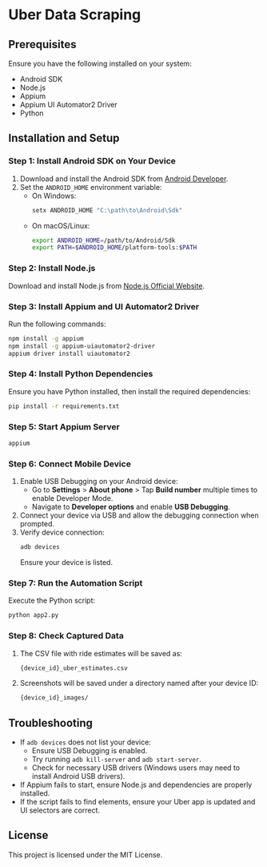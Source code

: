 # Uber Data Scraping

## Prerequisites

Ensure you have the following installed on your system:

- Android SDK
- Node.js
- Appium
- Appium UI Automator2 Driver
- Python

## Installation and Setup

### Step 1: Install Android SDK on Your Device

1. Download and install the Android SDK from [Android Developer](https://developer.android.com/studio).
2. Set the `ANDROID_HOME` environment variable:
   - On Windows:
     ```sh
     setx ANDROID_HOME "C:\path\to\Android\Sdk"
     ```
   - On macOS/Linux:
     ```sh
     export ANDROID_HOME=/path/to/Android/Sdk
     export PATH=$ANDROID_HOME/platform-tools:$PATH
     ```

### Step 2: Install Node.js

Download and install Node.js from [Node.js Official Website](https://nodejs.org/).

### Step 3: Install Appium and UI Automator2 Driver

Run the following commands:

```sh
npm install -g appium
npm install -g appium-uiautomator2-driver
appium driver install uiautomator2

```

### Step 4: Install Python Dependencies

Ensure you have Python installed, then install the required dependencies:

```sh
pip install -r requirements.txt
```

### Step 5: Start Appium Server

```sh
appium
```

### Step 6: Connect Mobile Device

1. Enable USB Debugging on your Android device:
   - Go to **Settings** > **About phone** > Tap **Build number** multiple times to enable Developer Mode.
   - Navigate to **Developer options** and enable **USB Debugging**.
2. Connect your device via USB and allow the debugging connection when prompted.
3. Verify device connection:
   ```sh
   adb devices
   ```
   Ensure your device is listed.

### Step 7: Run the Automation Script

Execute the Python script:

```sh
python app2.py
```

### Step 8: Check Captured Data

1. The CSV file with ride estimates will be saved as:
   ```sh
   {device_id}_uber_estimates.csv
   ```
2. Screenshots will be saved under a directory named after your device ID:
   ```sh
   {device_id}_images/
   ```

## Troubleshooting

- If `adb devices` does not list your device:
  - Ensure USB Debugging is enabled.
  - Try running `adb kill-server` and `adb start-server`.
  - Check for necessary USB drivers (Windows users may need to install Android USB drivers).
- If Appium fails to start, ensure Node.js and dependencies are properly installed.
- If the script fails to find elements, ensure your Uber app is updated and UI selectors are correct.

## License

This project is licensed under the MIT License.

